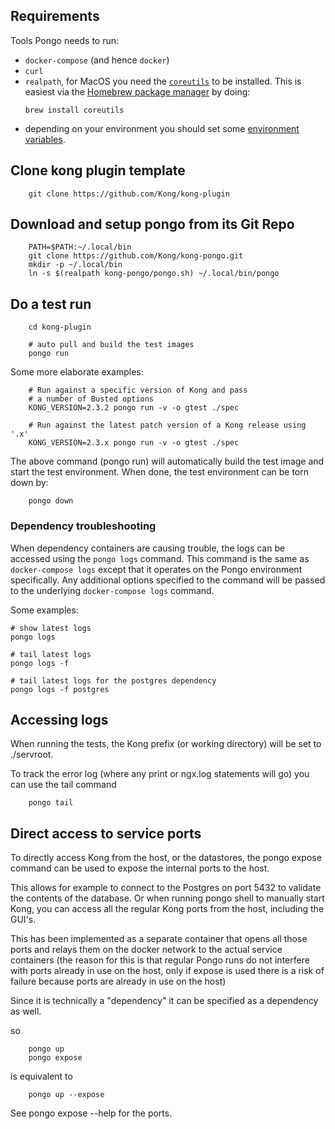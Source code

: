 ## Requirements

Tools Pongo needs to run:

- `docker-compose` (and hence `docker`)
- `curl`
- `realpath`, for MacOS you need the [`coreutils`](https://www.gnu.org/software/coreutils/coreutils.html)
  to be installed. This is easiest via the [Homebrew package manager](https://brew.sh/) by doing:
  ```
  brew install coreutils
  ```
- depending on your environment you should set some [environment variables](#configuration).

## Clone kong plugin template

```shell
    git clone https://github.com/Kong/kong-plugin
```

## Download and setup pongo from its Git Repo

```shell
    PATH=$PATH:~/.local/bin
    git clone https://github.com/Kong/kong-pongo.git
    mkdir -p ~/.local/bin
    ln -s $(realpath kong-pongo/pongo.sh) ~/.local/bin/pongo
```

## Do a test run

```shell
    cd kong-plugin

    # auto pull and build the test images
    pongo run
```

Some more elaborate examples:

```shell
    # Run against a specific version of Kong and pass
    # a number of Busted options
    KONG_VERSION=2.3.2 pongo run -v -o gtest ./spec

    # Run against the latest patch version of a Kong release using '.x'
    KONG_VERSION=2.3.x pongo run -v -o gtest ./spec
```

The above command (pongo run) will automatically build the test image and start the test environment. When done, the test environment can be torn down by:

```shell
    pongo down
```

### Dependency troubleshooting

When dependency containers are causing trouble, the logs can be accessed using
the `pongo logs` command. This command is the same as `docker-compose logs` except
that it operates on the Pongo environment specifically. Any additional options
specified to the command will be passed to the underlying `docker-compose logs`
command.

Some examples:

```shell
# show latest logs
pongo logs

# tail latest logs
pongo logs -f

# tail latest logs for the postgres dependency
pongo logs -f postgres
```

## Accessing logs

When running the tests, the Kong prefix (or working directory) will be set to ./servroot.

To track the error log (where any print or ngx.log statements will go) you can use the tail command

```shell
    pongo tail
```

## Direct access to service ports

To directly access Kong from the host, or the datastores, the pongo expose command can be used to expose the internal ports to the host.

This allows for example to connect to the Postgres on port 5432 to validate the contents of the database. Or when running pongo shell to manually start Kong, you can access all the regular Kong ports from the host, including the GUI's.

This has been implemented as a separate container that opens all those ports and relays them on the docker network to the actual service containers (the reason for this is that regular Pongo runs do not interfere with ports already in use on the host, only if expose is used there is a risk of failure because ports are already in use on the host)

Since it is technically a "dependency" it can be specified as a dependency as well.

so

```shell
    pongo up
    pongo expose
```

is equivalent to

```shell
    pongo up --expose
```

See pongo expose --help for the ports.
